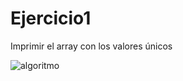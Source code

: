 # Ejercicio1
Imprimir el array con los valores únicos

![algoritmo](https://scontent.ftru2-1.fna.fbcdn.net/v/t1.15752-9/62547321_677117629397480_7483702658960719872_n.jpg?_nc_cat=110&_nc_ht=scontent.ftru2-1.fna&oh=994f52774c4fcae927d5fbe5cb7780ee&oe=5D9AE369) 
